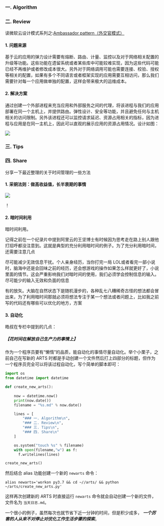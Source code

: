 ### 一. Algorithm

### 二. Review

读微软云设计模式系列之:[Ambassador pattern（外交官模式）](https://docs.microsoft.com/en-us/azure/architecture/patterns/ambassador)

#### 1. 问题来源

基于云的应用的弹力设计需要有熔断、路由、计量、监控以及对于网络相关配置的升级等功能。这些功能在遗留系统或者某些库中可能较难实现，因为这些代码可能已经不再维护或者修改成本很大。另外对于网络调用可能也需要连接、校验、授权等相关的配置，如果有多个不同语言或者框架实现的应用需要互相访问，那么我们需要针对每一个应用做单独的配置，这样会带来极大的运维成本。

#### 2. 解决方案

通过创建一个外部进程来充当应用和外部服务之间的代理，将该进程与我们的应用部署在同一个主机上，并提供路由。弹性设计、安全等功能，并且避免任何与主机相关的访问限制。另外该进程还可以监控请求延迟、资源占用相关的指标，因为进程与应用是在同一主机上，因此可以直观的展示应用的资源占用情况。设计如图：

![](https://docs.microsoft.com/en-us/azure/architecture/patterns/_images/ambassador.png)



### 三. Tips

### 四. Share

分享一下最近整理的关于时间管理的一些方法


#### 1. 采铜法则：做高收益值，长半衰期的事情

![](https://ss1.bdstatic.com/70cFvXSh_Q1YnxGkpoWK1HF6hhy/it/u=1815092089,2757265996&fm=26&gp=0.jpg)

！[](https://timgsa.baidu.com/timg?image&quality=80&size=b9999_10000&sec=1561553163591&di=e03a368ec383cad3cea3f4e4afd3a0ea&imgtype=0&src=http%3A%2F%2Fs16.sinaimg.cn%2Fmw690%2F001RTgQBzy73MV0TQ1Vef)





#### 2. 暗时间利用
暗时间利用。

记得之前在一个纪录片中提到阿里云的王坚博士有时候因为思考走在路上别人跟他打招呼都没注意到。这就是典型的充分利用暗时间的例子。为了充分利用暗时间，还需要注意几点

尽可能减少无效信息干扰。个人亲身经历，当你打完一局 LOL或者看完一部小说时，脑海中还是会回味之前的经历，还会想游戏的操作如果怎么样就更好了，小说里面的情节。这会严重影响我们对暗时间的使用，我们必须学会控制信息的输入。尽可能少的输入无效和负面的信息

有的放矢。大脑在自然状态下是随机漫步的，各种乱七八糟稀奇古怪的想法都会冒出来，为了利用暗时间那就必须将想法专注于某一个想法或者问题上，比如我之前写的代码还有哪些可以优化的地方，方案


#### 3. 自动化

皓叔在专栏中提到的几点：

##### 【花时间在解放自己生产力的事情上】

作为一个程序员要有“懒惰”的品质，能自动化的事情尽量自动化。举个小栗子，之前自己在写新的 ARTS 时都是手动创建一个文件然后打上四部分的标题，但作为一个程序员完全可以将该过程自动化，写个简单的脚本即可：

```Python
import os
from datetime import datetime

def create_new_arts():
    
    now = datetime.now()
    print(now.date())
    filename = "%s.md" % now.date()

    lines = [
        "### 一. Algorithm\n",
        "### 二. Review\n",
        "### 三. Tips\n",
        "### 四. Share\n"
    ]

    os.system("touch %s" % filename)
    with open(filename,"w") as f:
      f.writelines(lines)

create_new_arts()
```

然后结合 alias 功能创建一个新的 ``newarts`` 命令：

```Shell
alias newarts='workon py3.7 && cd ~//arts/ && python ~/arts/create_new_arts.py'
```

这样再次创建新的 ARTS 时直接运行 ``newarts`` 命令就会自动创建一个新的文件，文件名为 ``当天日志.md``。

一个很小的例子，虽然每次也就节省下近一分钟的时间，但是积少成多， ***一个厉害的人从来不对停止对优化工作生活步骤的探索***。